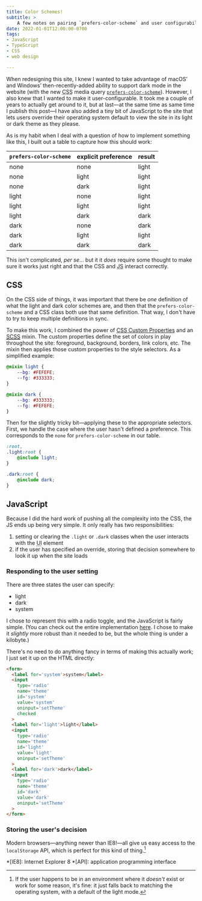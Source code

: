 ```yaml
---
title: Color Schemes!
subtitle: >
    A few notes on pairing `prefers-color-scheme` and user configurability.
date: 2022-01-01T12:00:00-0700
tags:
- JavaScript
- TypeScript
- CSS
- web design

---
```


When redesigning this site, I knew I wanted to take advantage of macOS’ and Windows’ then-recently-added ability to support dark mode in the website (with the new <abbr title="cascading style sheets">CSS</abbr> media query [`prefers-color-scheme`]). However, I also knew that I wanted to make it user-configurable. It took me a couple of years to actually get around to it, but at last—at the same time as same time I publish this post—I have also added a tiny bit of JavaScript to the site that lets users override their operating system default to view the site in its light or dark theme as they please.

[`prefers-color-scheme`]: http://developer.mozilla.org/en-US/docs/Web/CSS/@media/prefers-color-scheme

As is my habit when I deal with a question of how to implement something like this, I built out a table to capture how this should work:

| `prefers-color-scheme` | explicit preference | result |
| ---------------------- | ------------------- | ------ |
| none                   | none                | light  |
| none                   | light               | light  |
| none                   | dark                | light  |
| light                  | none                | light  |
| light                  | light               | light  |
| light                  | dark                | dark   |
| dark                   | none                | dark   |
| dark                   | light               | light  |
| dark                   | dark                | dark   |

This isn't complicated, <i>per se</i>… but it it *does* require some thought to make sure it works just right and that the <abbr>CSS</abbr> and <abbr title="JavaScript">JS</abbr> interact correctly.

## <abbr>CSS</abbr>

On the <abbr>CSS</abbr> side of things, it was important that there be *one* definition of what the light and dark color schemes are, and then that the `prefers-color-scheme` and a <abbr>CSS</abbr> class both use that same definition. That way, I don't have to try to keep multiple definitions in sync.

To make this work, I combined the power of [<abbr>CSS</abbr> Custom Properties][custom-properties] and an [<abbr title="sassy CSS">SCSS</abbr>][SCSS] mixin. The custom properties define the set of colors in play throughout the site: foreground, background, borders, link colors, etc. The mixin then applies those custom properties to the style selectors. As a simplified example:

```scss
@mixin light {
    --bg: #FEFEFE;
    --fg: #333333;
}

@mixin dark {
    --bg: #333333;
    --fg: #FEFEFE;
}
```

Then for the slightly tricky bit—applying these to the appropriate selectors. First, we handle the case where the user hasn't defined a preference. This corresponds to the `none` for `prefers-color-scheme` in our table.

```scss
:root,
.light:root {
    @include light;
}

.dark:root {
    @include dark;
}
```

[custom-properties]: http://developer.mozilla.org/en-US/docs/Web/CSS/Using_CSS_custom_properties
[SCSS]: https://sass-lang.com

## JavaScript

Because I did the hard work of pushing all the complexity into the <abbr>CSS</abbr>, the <abbr>JS</abbr> ends up being very simple. It only really has two responsibilities:

1. setting or clearing the `.light` or `.dark` classes when the user interacts with the <abbr title="user interface">UI</abbr> element
2. if the user has specified an override, storing that decision somewhere to look it up when the site loads

### Responding to the user setting

There are three states the user can specify:

- light
- dark
- system

I chose to represent this with a radio toggle, and the JavaScript is fairly simple. (You can check out the entire implementation [here][ts]. I chose to make it *slightly* more robust than it needed to be, but the whole thing is under a kilobyte.)

[ts]: TODO

There's no need to do anything fancy in terms of making this actually work; I just set it up on the HTML directly:

```html
<form>
  <label for='system'>system</label>
  <input
    type='radio'
    name='theme'
    id='system'
    value='system'
    oninput='setTheme'
    checked
  >
  <label for='light'>light</label>
  <input
    type='radio'
    name='theme'
    id='light'
    value='light'
    oninput='setTheme'
  >
  <label for='dark'>dark</label>
  <input
    type='radio'
    name='theme'
    id='dark'
    value='dark'
    oninput='setTheme'
  >
</form>
```

### Storing the user's decision

Modern browsers—anything newer than IE8!—all give us easy access to the `localStorage` API, which is perfect for this kind of thing.[^graceful-degradation]

[progressive enhancement]: TODO

*[IE8]: Internet Explorer 8
*[API]: application programming interface

[^graceful-degradation]: If the user happens to be in an environment where it *doesn't* exist or work for some reason, it's fine: it just falls back to matching the operating system, with a default of the light mode.


